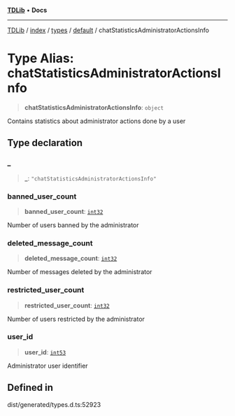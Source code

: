 [**TDLib**](../../../../../../README.md) • **Docs**

***

[TDLib](../../../../../../modules.md) / [index](../../../../../README.md) / [types](../../../README.md) / [default](../README.md) / chatStatisticsAdministratorActionsInfo

# Type Alias: chatStatisticsAdministratorActionsInfo

> **chatStatisticsAdministratorActionsInfo**: `object`

Contains statistics about administrator actions done by a user

## Type declaration

### \_

> **\_**: `"chatStatisticsAdministratorActionsInfo"`

### banned\_user\_count

> **banned\_user\_count**: [`int32`](int32.md)

Number of users banned by the administrator

### deleted\_message\_count

> **deleted\_message\_count**: [`int32`](int32.md)

Number of messages deleted by the administrator

### restricted\_user\_count

> **restricted\_user\_count**: [`int32`](int32.md)

Number of users restricted by the administrator

### user\_id

> **user\_id**: [`int53`](int53.md)

Administrator user identifier

## Defined in

dist/generated/types.d.ts:52923

